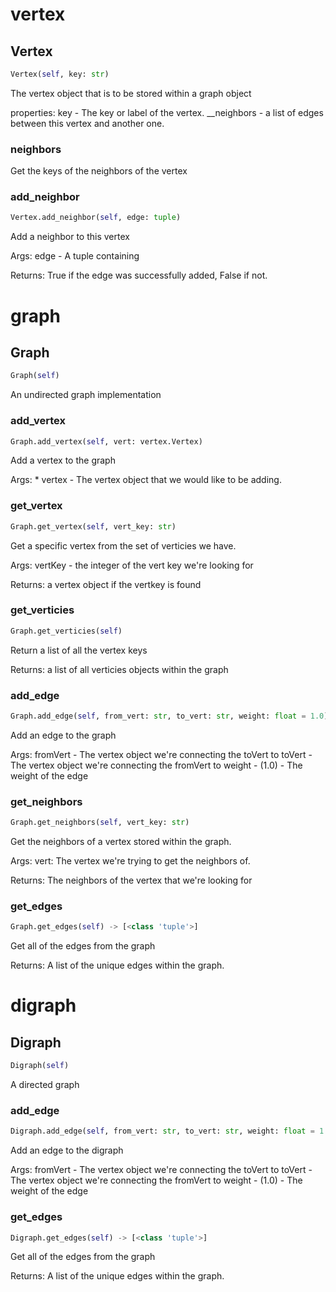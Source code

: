 # vertex

## Vertex
```python
Vertex(self, key: str)
```

The vertex object that is to be stored within a graph object

properties:
    key - The key or label of the vertex.
    __neighbors - a list of edges between this vertex and another one.

### neighbors

Get the keys of the neighbors of the vertex

### add_neighbor
```python
Vertex.add_neighbor(self, edge: tuple)
```

Add a neighbor to this vertex

Args:
    edge - A tuple containing

Returns:
    True if the edge was successfully added, False if not.

# graph

## Graph
```python
Graph(self)
```

An undirected graph implementation

### add_vertex
```python
Graph.add_vertex(self, vert: vertex.Vertex)
```

Add a vertex to the graph

Args:                * vertex - The vertex object that we would like to be adding.

### get_vertex
```python
Graph.get_vertex(self, vert_key: str)
```

Get a specific vertex from the set of verticies we have.

Args:
    vertKey - the integer of the vert key we're looking for

Returns:
    a vertex object if the vertkey is found

### get_verticies
```python
Graph.get_verticies(self)
```

Return a list of all the vertex keys

Returns:
    a list of all verticies objects within the graph

### add_edge
```python
Graph.add_edge(self, from_vert: str, to_vert: str, weight: float = 1.0)
```

Add an edge to the graph

Args:
    fromVert - The vertex object we're connecting the toVert to
    toVert - The vertex object we're connecting the fromVert to
    weight - (1.0) - The weight of the edge

### get_neighbors
```python
Graph.get_neighbors(self, vert_key: str)
```

Get the neighbors of a vertex stored within the graph.

Args:
    vert: The vertex we're trying to get the neighbors of.

Returns:
    The neighbors of the vertex that we're looking for

### get_edges
```python
Graph.get_edges(self) -> [<class 'tuple'>]
```

Get all of the edges from the graph

Returns:
    A list of the unique edges within the graph.

# digraph

## Digraph
```python
Digraph(self)
```

A directed graph

### add_edge
```python
Digraph.add_edge(self, from_vert: str, to_vert: str, weight: float = 1.0)
```

Add an edge to the digraph

Args:
    fromVert - The vertex object we're connecting the toVert to
    toVert - The vertex object we're connecting the fromVert to
    weight - (1.0) - The weight of the edge

### get_edges
```python
Digraph.get_edges(self) -> [<class 'tuple'>]
```

Get all of the edges from the graph

Returns:
    A list of the unique edges within the graph.

